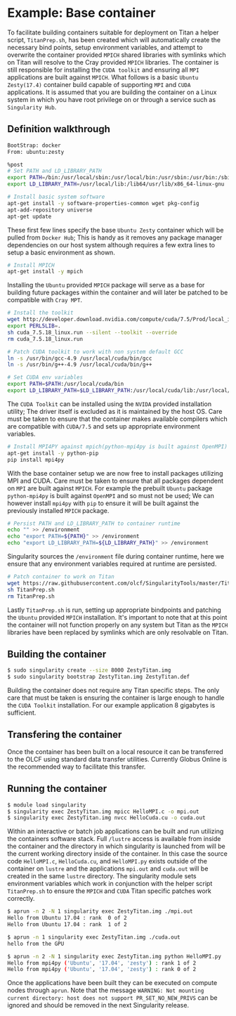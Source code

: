 # Example: Base container
To facilitate building containers suitable for deployment on Titan a helper script, `TitanPrep.sh`, has been created which will automatically create the necessary bind points, setup environment variables, and attempt to overwrite the container provided `MPICH` shared libraries with symlinks which on Titan will resolve to the Cray provided `MPICH` libraries. The container is still responsible for installing the `CUDA toolkit` and ensuring all `MPI` applications are built against `MPICH`. What follows is a basic `Ubuntu Zesty(17.4)` container build capable of supporting `MPI` and `CUDA` applications. It is assumed that you are building the container on a Linux system in which you have root privilege on or through a service such as `Singularity Hub`.

## Definition walkthrough
```sh
BootStrap: docker
From: ubuntu:zesty

%post
# Set PATH and LD_LIBRARY_PATH
export PATH=/bin:/usr/local/sbin:/usr/local/bin:/usr/sbin:/usr/bin:/sbin
export LD_LIBRARY_PATH=/usr/local/lib:/lib64/usr/lib/x86_64-linux-gnu

# Install basic system software
apt-get install -y software-properties-common wget pkg-config
apt-add-repository universe
apt-get update
```
These first few lines specify the base `Ubuntu Zesty` container which will be pulled from `Docker Hub`; This is handy  as it removes any package manager dependencies on our host system although requires a few extra lines to setup a basic environment as shown.

```sh
# Install MPICH
apt-get install -y mpich
```
Installing the `Ubuntu` provided `MPICH` package will serve as a base for building future packages within the container and will later be patched to be compatible with `Cray MPT`.

```sh
# Install the toolkit
wget http://developer.download.nvidia.com/compute/cuda/7.5/Prod/local_installers/cuda_7.5.18_linux.run
export PERL5LIB=.
sh cuda_7.5.18_linux.run --silent --toolkit --override
rm cuda_7.5.18_linux.run

# Patch CUDA toolkit to work with non system default GCC
ln -s /usr/bin/gcc-4.9 /usr/local/cuda/bin/gcc
ln -s /usr/bin/g++-4.9 /usr/local/cuda/bin/g++

# Set CUDA env variables
export PATH=$PATH:/usr/local/cuda/bin
export LD_LIBRARY_PATH=$LD_LIBRARY_PATH:/usr/local/cuda/lib:/usr/local/cuda/lib64
```
The `CUDA Toolkit` can be installed using the `NVIDA` provided installation utility; The driver itself is excluded as it is maintained by the host OS. Care must be taken to ensure that the container makes available compilers which are compatible with `CUDA/7.5` and sets up appropriate environment variables.

```sh
# Install MPI4PY against mpich(python-mpi4py is built against OpenMPI)
apt-get install -y python-pip
pip install mpi4py
```
With the base container setup we are now free to install packages utilizing MPI and CUDA. Care must be taken to ensure that all packages dependent on `MPI` are built against `MPICH`. For example the prebuilt `Ubuntu` package `python-mpi4py` is built against `OpenMPI` and so must not be used; We can however install `mpi4py` with `pip` to ensure it will be built against the previously installed `MPICH` package.

```sh
# Persist PATH and LD_LIBRARY_PATH to container runtime
echo "" >> /environment
echo "export PATH=${PATH}" >> /environment
echo "export LD_LIBRARY_PATH=${LD_LIBRARY_PATH}" >> /environment
```
Singularity sources the `/environment` file during container runtime, here we ensure that any environment variables required at runtime are persisted.

```sh
# Patch container to work on Titan
wget https://raw.githubusercontent.com/olcf/SingularityTools/master/Titan/TitanPrep.sh
sh TitanPrep.sh
rm TitanPrep.sh
```
Lastly `TitanPrep.sh` is run, setting up appropriate bindpoints and patching the `Ubuntu` provided `MPICH` installation. It's important to note that at this point the container will not function properly on any system but Titan as the `MPICH` libraries have been replaced by symlinks which are only resolvable on Titan.

## Building the container
```bash
$ sudo singularity create --size 8000 ZestyTitan.img
$ sudo singularity bootstrap ZestyTitan.img ZestyTitan.def
```
Building the container does not require any Titan specific steps. The only care that must be taken is ensuring the container is large enough to handle the `CUDA Toolkit` installation. For our example application 8 gigabytes is sufficient.

## Transfering the container
Once the container has been built on a local resource it can be transferred to the OLCF using standard data transfer utilities. Currently Globus Online is the recommended way to facilitate this transfer.

## Running the container
```bash
$ module load singularity
$ singularity exec ZestyTitan.img mpicc HelloMPI.c -o mpi.out
$ singularity exec ZestyTitan.img nvcc HelloCuda.cu -o cuda.out
```
Within an interactive or batch job applications can be built and run utilizing the containers software stack. Full `/lustre` access is available from inside the container and the directory in which singularity is launched from will be the current working directory inside of the container. In this case the source code `HelloMPI.c`, `HelloCuda.cu`, and `HelloMPI.py` exists outside of the container on `lustre` and the applications `mpi.out` and `cuda.out` will be created in the same `lustre` directory. The singularity module sets environment variables which work in conjunction with the helper script `TitanPrep.sh` to ensure the `MPICH` and `CUDA` Titan specific patches work correctly.

```bash
$ aprun -n 2 -N 1 singularity exec ZestyTitan.img ./mpi.out
Hello from Ubuntu 17.04 : rank  0 of 2
Hello from Ubuntu 17.04 : rank  1 of 2

$ aprun -n 1 singularity exec ZestyTitan.img ./cuda.out
hello from the GPU

$ aprun -n 2 -N 1 singularity exec ZestyTitan.img python HelloMPI.py 
Hello from mpi4py ('Ubuntu', '17.04', 'zesty') : rank 1 of 2 
Hello from mpi4py ('Ubuntu', '17.04', 'zesty') : rank 0 of 2
```
Once the applications have been built they can be executed on compute nodes through `aprun`. Note that the message `WARNING: Not mounting current directory: host does not support PR_SET_NO_NEW_PRIVS` can be ignored and should be removed in the next Singularity release.
